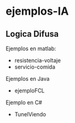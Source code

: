 # ejemplos-IA

## Logica Difusa
Ejemplos en matlab:
- resistencia-voltaje
- servicio-comida

Ejemplos en Java
- ejemploFCL

Ejemplo en C#
- TunelViendo